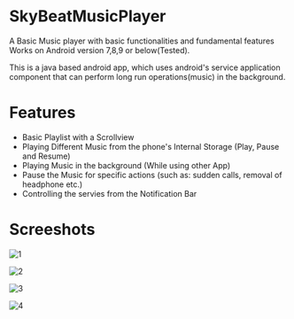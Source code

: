# SkyBeatMusicPlayer

A Basic Music player with basic functionalities and fundamental features
Works on Android version 7,8,9 or below(Tested).

This is a java based android app, which uses android's service application component that can perform long run operations(music) in the background.

# Features
<ul>
        <li>Basic Playlist with a Scrollview</li>
        <li>Playing Different Music from the phone's Internal Storage (Play, Pause and Resume)</li>
        <li>Playing Music in the background (While using other App)</li>
        <li>Pause the Music for specific actions (such as: sudden calls, removal of headphone etc.)</li>
        <li>Controlling the servies from the Notification Bar</li>
</ul>

# Screeshots

![1](https://user-images.githubusercontent.com/75577472/207679692-0251f1b7-479f-41c1-b559-0323c8cc4cb5.png)

![2](https://user-images.githubusercontent.com/75577472/207679772-57f6f29c-bcf6-4a27-ac9e-b9b21f8936cb.png)

![3](https://user-images.githubusercontent.com/75577472/207679823-efd1dd5f-04c3-4b21-89b7-2c8747461641.png)

![4](https://user-images.githubusercontent.com/75577472/207679866-24a8c373-0d06-439a-90d1-9acfcb07ae0b.png)
